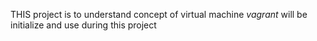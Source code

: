 THIS project is to understand concept of virtual machine
*vagrant* will be initialize and use during this project

